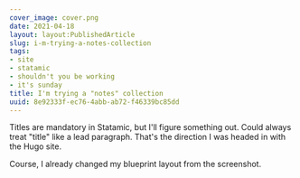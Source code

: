 ```yaml
---
cover_image: cover.png
date: 2021-04-18
layout: layout:PublishedArticle
slug: i-m-trying-a-notes-collection
tags:
- site
- statamic
- shouldn't you be working
- it's sunday
title: I'm trying a "notes" collection
uuid: 8e92333f-ec76-4abb-ab72-f46339bc85dd
---
```


Titles are mandatory in Statamic, but I'll figure something out.
Could always treat "title" like a lead paragraph.
That's the direction I was headed in with the Hugo site.

Course, I already changed my blueprint layout from the screenshot.